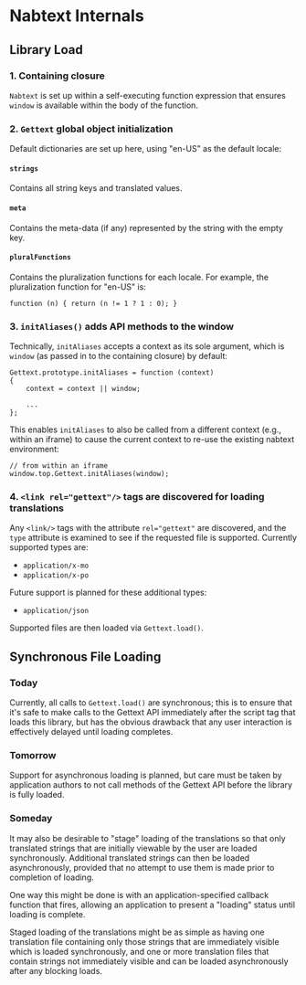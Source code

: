Nabtext Internals
=================

Library Load
------------

### 1. Containing closure

`Nabtext` is set up within a self-executing function expression that ensures
`window` is available within the body of the function.


### 2. `Gettext` global object initialization

Default dictionaries are set up here, using "en-US" as the default locale:

#### `strings`

Contains all string keys and translated values.


#### `meta`

Contains the meta-data (if any) represented by the string with the empty key.


#### `pluralFunctions`

Contains the pluralization functions for each locale. For example, the
pluralization function for "en-US" is:

    function (n) { return (n != 1 ? 1 : 0); }


### 3. `initAliases()` adds API methods to the window

Technically, `initAliases` accepts a context as its sole argument, which is
`window` (as passed in to the containing closure) by default:

    Gettext.prototype.initAliases = function (context)
    {
        context = context || window;
        
        ...
    };

This enables `initAliases` to also be called from a different context (e.g.,
within an iframe) to cause the current context to re-use the existing nabtext
environment:

    // from within an iframe
    window.top.Gettext.initAliases(window);


### 4. `<link rel="gettext"/>` tags are discovered for loading translations

Any `<link/>` tags with the attribute `rel="gettext"` are discovered, and the
`type` attribute is examined to see if the requested file is supported.
Currently supported types are:

* `application/x-mo`
* `application/x-po`


Future support is planned for these additional types:

* `application/json`


Supported files are then loaded via `Gettext.load()`.


Synchronous File Loading
------------------------

### Today

Currently, all calls to `Gettext.load()` are synchronous; this is to ensure
that it's safe to make calls to the Gettext API immediately after the script
tag that loads this library, but has the obvious drawback that any user
interaction is effectively delayed until loading completes.


### Tomorrow

Support for asynchronous loading is planned, but care must be taken by
application authors to not call methods of the Gettext API before the library
is fully loaded.


### Someday

It may also be desirable to "stage" loading of the translations so that only
translated strings that are initially viewable by the user are loaded
synchronously. Additional translated strings can then be loaded
asynchronously, provided that no attempt to use them is made prior to
completion of loading.

One way this might be done is with an application-specified callback function
that fires, allowing an application to present a "loading" status until
loading is complete.

Staged loading of the translations might be as simple as having one
translation file containing only those strings that are immediately visible
which is loaded synchronously, and one or more translation files that contain
strings not immediately visible and can be loaded asynchronously after any
blocking loads.
